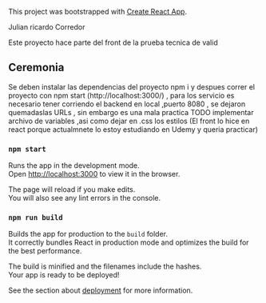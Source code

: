 This project was bootstrapped with [Create React App](https://github.com/facebook/create-react-app).

Julian ricardo Corredor

Este proyecto hace parte del front de la prueba tecnica de valid

## Ceremonia

Se deben instalar las dependencias del proyecto npm i y despues correr el proyecto con npm start (http://localhost:3000/) , para los servicio es necesario tener corriendo el backend en local ,puerto 8080 , se dejaron quemadaslas URLs , sin embargo es una mala practica TODO implementar archivo de variables ,asi como dejar en .css los estilos (El front lo hice en react porque actualmnete lo estoy estudiando en Udemy y queria practicar)

### `npm start`

Runs the app in the development mode.<br />
Open [http://localhost:3000](http://localhost:3000) to view it in the browser.

The page will reload if you make edits.<br />
You will also see any lint errors in the console.



### `npm run build`

Builds the app for production to the `build` folder.<br />
It correctly bundles React in production mode and optimizes the build for the best performance.

The build is minified and the filenames include the hashes.<br />
Your app is ready to be deployed!

See the section about [deployment](https://facebook.github.io/create-react-app/docs/deployment) for more information.

